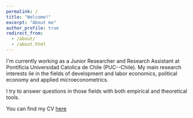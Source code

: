 ```yaml
---
permalink: /
title: "Welcome!"
excerpt: "About me"
author_profile: true
redirect_from: 
  - /about/
  - /about.html
---
```


I'm currently working as a Junior Researcher and Research Assistant at Pontificia Universidad Catolica de Chile (PUC--Chile). My main research interests lie in the fields of development and labor economics, political economy and applied microeconometrics. 

I try to answer questions in those fields with both empirical and theoretical tools.

You can find my CV <a href="https://sjpoblete.github.io/files/CV_SPoblete.pdf">here</a>
